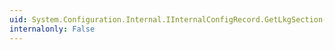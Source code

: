 ```yaml
---
uid: System.Configuration.Internal.IInternalConfigRecord.GetLkgSection(System.String)
internalonly: False
---
```

